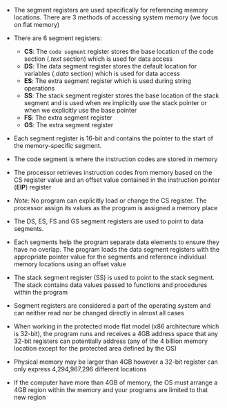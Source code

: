 - The segment registers are used specifically for referencing memory locations. There are 3 methods of accessing system memory (we focus on flat memory)

- There are 6 segment registers:
	- **CS**: The `code segment` register stores the base location of the code section ($.text$ section) which is used for data access
	- **DS**: The data segment register stores the default location for variables ($.data$ section) which is used for data access
	- **ES**: The extra segment register which is used during string operations
	- **SS**: The stack segment register stores the base location of the stack segment and is used when we implicitly use the stack pointer or when we explicitly use the base pointer
	- **FS**: The extra segment register
	- **GS**: The extra segment register

- Each segment register is 16-bit and contains the pointer to the start of the memory-specific segment.
- The code segment is where the instruction codes are stored in memory
- The processor retrieves instruction codes from memory based on the CS register value and an offset value contained in the instruction pointer (**EIP**) register
- *Note*: No program can explicitly load or change the CS register. The processor assign its values as the program is assigned a memory place

- The DS, ES, FS and GS segment registers are used to point to data segments. 
- Each segments help the program separate data elements to ensure they have no overlap. The program loads the data segment registers with the appropriate pointer value for the segments and reference individual memory locations using an offset value
- The stack segment register (SS) is used to point to the stack segment. The stack contains data values passed to functions and procedures within the program

- Segment registers are considered a part of the operating system and can neither read nor be changed directly in almost all cases
- When working in the protected mode flat model (x86 architecture which is 32-bit), the program runs and receives a 4GB address space that any 32-bit registers can potentially address (any of the 4 billion memory location except for the protected area defined by the OS)
- Physical memory may be larger than 4GB however a 32-bit register can only express 4,294,967,296 different locations
- If the computer have more than 4GB of memory, the OS must arrange a 4GB region within the memory and your programs are limited to that new region